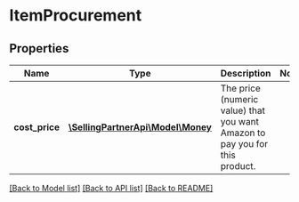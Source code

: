 # ItemProcurement

## Properties
Name | Type | Description | Notes
------------ | ------------- | ------------- | -------------
**cost_price** | [**\SellingPartnerApi\Model\Money**](Money.md) | The price (numeric value) that you want Amazon to pay you for this product. | 

[[Back to Model list]](../README.md#documentation-for-models) [[Back to API list]](../README.md#documentation-for-api-endpoints) [[Back to README]](../README.md)


